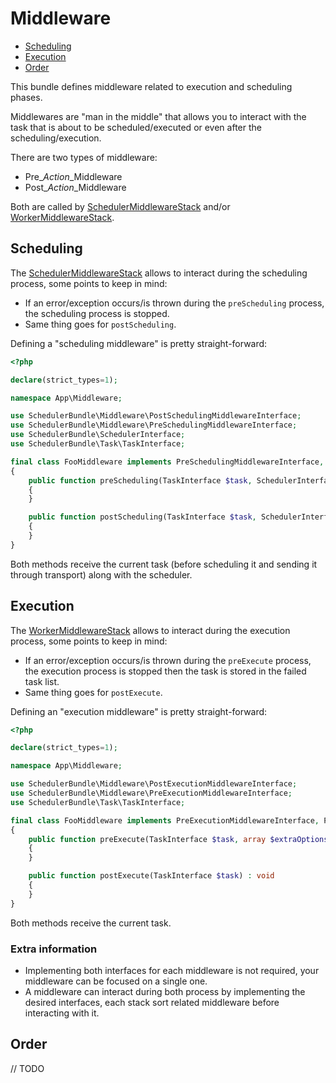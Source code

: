 # Middleware

- [Scheduling](#Scheduling)
- [Execution](#Execution)
- [Order](#Order)

This bundle defines middleware related to execution and scheduling phases.

Middlewares are "man in the middle" that allows you to interact with the task
that is about to be scheduled/executed or even after the scheduling/execution.

There are two types of middleware:

- Pre_*Action*_Middleware
- Post_*Action*_Middleware

Both are called by [SchedulerMiddlewareStack](../src/Middleware/SchedulerMiddlewareStack.php) and/or
[WorkerMiddlewareStack](../src/Middleware/WorkerMiddlewareStack.php).

## Scheduling

The [SchedulerMiddlewareStack](../src/Middleware/SchedulerMiddlewareStack.php) allows to interact
during the scheduling process, some points to keep in mind:

- If an error/exception occurs/is thrown during the `preScheduling` process, the scheduling process is stopped.
- Same thing goes for `postScheduling`.

Defining a "scheduling middleware" is pretty straight-forward:

```php
<?php

declare(strict_types=1);

namespace App\Middleware;

use SchedulerBundle\Middleware\PostSchedulingMiddlewareInterface;
use SchedulerBundle\Middleware\PreSchedulingMiddlewareInterface;
use SchedulerBundle\SchedulerInterface;
use SchedulerBundle\Task\TaskInterface;

final class FooMiddleware implements PreSchedulingMiddlewareInterface, PostSchedulingMiddlewareInterface
{
    public function preScheduling(TaskInterface $task, SchedulerInterface $scheduler) : void
    {
    }

    public function postScheduling(TaskInterface $task, SchedulerInterface $scheduler) : void
    {
    }
}
```

Both methods receive the current task (before scheduling it and sending it through transport) along with the scheduler.

## Execution

The [WorkerMiddlewareStack](../src/Middleware/WorkerMiddlewareStack.php) allows to interact
during the execution process, some points to keep in mind:

- If an error/exception occurs/is thrown during the `preExecute` process, 
  the execution process is stopped then the task is stored in the failed task list.
- Same thing goes for `postExecute`.

Defining an "execution middleware" is pretty straight-forward:

```php
<?php

declare(strict_types=1);

namespace App\Middleware;

use SchedulerBundle\Middleware\PostExecutionMiddlewareInterface;
use SchedulerBundle\Middleware\PreExecutionMiddlewareInterface;
use SchedulerBundle\Task\TaskInterface;

final class FooMiddleware implements PreExecutionMiddlewareInterface, PostExecutionMiddlewareInterface
{
    public function preExecute(TaskInterface $task, array $extraOptions = []): void
    {
    }

    public function postExecute(TaskInterface $task) : void
    {
    }
}
```

Both methods receive the current task.

### Extra information

- Implementing both interfaces for each middleware is not required, your middleware can be focused on a single one.
- A middleware can interact during both process by implementing the desired interfaces, 
  each stack sort related middleware before interacting with it.

## Order

// TODO
